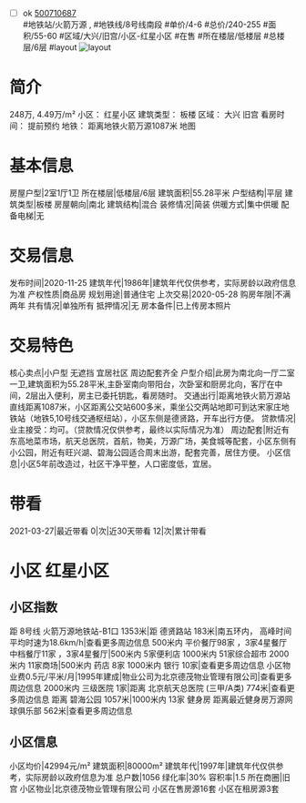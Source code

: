 - [ ] ok [500710687](https://bj.5i5j.com/ershoufang/500710687.html)  
 #地铁站/火箭万源 ,  #地铁线/8号线南段
#单价/4-6 #总价/240-255 #面积/55-60   #区域/大兴/旧宫/小区-红星小区 #在售 #所在楼层/低楼层 #总楼层/6层 #layout 
![layout](http://image2.5i5j.com//group2/M00/F1/D3/CgqJM17Q3T2AMCtUAALy0EfQ0x8376.jpg_P5.jpg) 
# 简介 
 248万,  4.49万/m² 
小区： 红星小区
建筑类型： 板楼
区域： 大兴 旧宫
看房时间： 提前预约
地铁： 距离地铁火箭万源1087米 地图
# 基本信息 
 房屋户型|2室1厅1卫
所在楼层|低楼层/6层
建筑面积|55.28平米
户型结构|平层
建筑类型|板楼
房屋朝向|南北
建筑结构|混合
装修情况|简装
供暖方式|集中供暖
配备电梯|无
# 交易信息 
 发布时间|2020-11-25
建筑年代|1986年|建筑年代仅供参考，实际房龄以政府信息为准
产权性质|商品房
规划用途|普通住宅
上次交易|2020-05-28
购房年限|不满两年
共有情况|单独所有
抵押情况|无
房本备件|已上传房本照片
# 交易特色 
 核心卖点|小户型 无遮挡 宜居社区 周边配套齐全
户型介绍|此房为南北向一厅二室一卫,建筑面积为55.28平米,主卧室南向带阳台，次卧室和厨房北向，客厅在中间，2层出入便利，房主已委托钥匙，看房随时。
交通出行|距离地铁火箭万源站直线距离1087米，小区距离公交站600多米，乘坐公交两站地即可到达宋家庄地铁站（地铁5,10号线交通枢纽站），小区东侧是德贤路，开车出行方便。
贷款情况|业主接受：均可。（贷款情况仅供参考，最终以实际情况为准）
周边配套|附近有东高地菜市场，航天总医院，首航，物美，万源广场，美食城等配套，小区东侧有小公园，附近有旺兴湖、碧海公园适合周末出游，配套完善，居住方便。
小区信息|小区5年前改造过，社区干净平整，人口密度低，宜居。
# 带看 
 2021-03-27|最近带看	 0|次|近30天带看	 12|次|累计带看
# 小区 红星小区
## 小区指数 
 距 8号线 火箭万源地铁站-B1口 1353米|距 德贤路站 183米|南五环内， 高峰时间平均时速为18.6km/h|查看更多周边信息
500米内 平价餐厅98家 ，3家4星餐厅
中档餐厅11家 ，3家4星餐厅|500米内 5家便利店
1000米内 51家综合超市
2000米内 11家商场|500米内 药店 8家
1000米内 银行 10家|查看更多周边信息
小区物业费0.5元/平米/月|1995年建成|物业公司为北京德茂物业管理有限公司|查看更多周边信息
2000米内 三级医院 1家|距离 北京航天总医院 (三甲/A类) 774米|查看更多周边信息
距离 碧海公园 1057米|1000米内 13家 健身房
距离最近健身房万源网球俱乐部 562米|查看更多周边信息
## 小区信息 
 小区均价|42994元/m²
建筑面积|80000m²
建筑年代|1997年|建筑年代仅供参考，实际房龄以政府信息为准
总户数|1056
绿化率|30%
容积率|1.5
所在商圈|旧宫
小区物业|北京德茂物业管理有限公司
小区在售房源16套
小区在租房源3套
